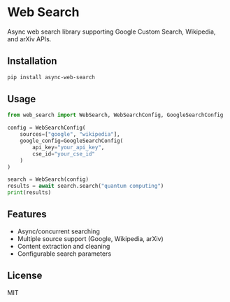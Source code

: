 # Web Search

Async web search library supporting Google Custom Search, Wikipedia, and arXiv APIs.

## Installation

```bash
pip install async-web-search
```

## Usage

```python
from web_search import WebSearch, WebSearchConfig, GoogleSearchConfig

config = WebSearchConfig(
    sources=["google", "wikipedia"],
    google_config=GoogleSearchConfig(
        api_key="your_api_key",
        cse_id="your_cse_id"
    )
)

search = WebSearch(config)
results = await search.search("quantum computing")
print(results)
```

## Features

- Async/concurrent searching
- Multiple source support (Google, Wikipedia, arXiv)
- Content extraction and cleaning
- Configurable search parameters

## License

MIT
